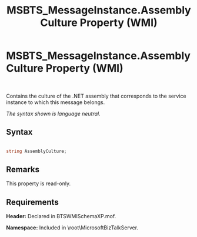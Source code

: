 ﻿---
title: MSBTS_MessageInstance.AssemblyCulture Property (WMI)
TOCTitle: MSBTS_MessageInstance.AssemblyCulture Property (WMI)
ms:assetid: 62571a12-fbdb-416c-a979-8ed9b0d26399
ms:mtpsurl: https://msdn.microsoft.com/library/Aa560473(v=BTS.80)
ms:contentKeyID: 51528461
ms.date: 08/30/2017
mtps_version: v=BTS.80
---

# MSBTS\_MessageInstance.AssemblyCulture Property (WMI)

 

Contains the culture of the .NET assembly that corresponds to the service instance to which this message belongs.

*The syntax shown is language neutral.*

## Syntax

```C#
  
string AssemblyCulture;  
```

## Remarks

This property is read-only.

## Requirements

**Header:** Declared in BTSWMISchemaXP.mof.

**Namespace:** Included in \\root\\MicrosoftBizTalkServer.

